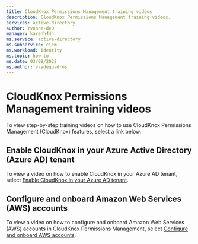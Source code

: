 ```yaml
---
title: CloudKnox Permissions Management training videos
description: CloudKnox Permissions Management training videos.
services: active-directory
author: Yvonne-deQ
manager: karenh444
ms.service: active-directory
ms.subservice: ciem
ms.workload: identity
ms.topic: how-to
ms.date: 03/09/2022
ms.author: v-ydequadros
---
```


# CloudKnox Permissions Management training videos

To view step-by-step training videos on how to use CloudKnox Permissions Management (CloudKnox) features, select a link below.

## Enable CloudKnox in your Azure Active Directory (Azure AD) tenant

To view a video on how to enable CloudKnox in your Azure AD tenant, select
[Enable CloudKnox in your Azure AD tenant](https://www.youtube.com/watch?v=-fkfeZyevoo).

## Configure and onboard Amazon Web Services (AWS) accounts

To view a video on how to configure and onboard Amazon Web Services (AWS) accounts in CloudKnox Permissions Management, select [Configure and onboard AWS accounts](https://www.youtube.com/watch?v=R6K21wiWYmE).


<!---## Privilege on demand (POD) work flows

- View a step-by-step video on the [privilege on demand (POD) work flow from the Just Enough Permissions (JEP) Controller](https://vimeo.com/461508166/3d88107f41).

## Usage analytics

- View a step-by-step video on [usage analytics](https://vimeo.com/461509556/b7bb392b83).

## Just Enough Permissions (JEP) roles and policies

- View a step-by-step video on [how to use and interpret data on the Role/Policy tab under the JEP Controller](https://vimeo.com/461510754/3dd31d85b7).

## Attach or detach permissions for users, roles, and resources

- View a step-by-step video on [how to attach and detach permissions for users, roles, and resources](https://vimeo.com/461512552/6f6a06e6c1).

## Audit trails

- View a step-by-step video on [how to use the audit trail](https://vimeo.com/461513290/b431a38b6c).

## Alert triggers

- View a step-by-step video on [how to create an alert trigger](https://vimeo.com/461881849/019c843cc6).

## Group permissions

- View a step-by-step video on [how to create group-based permissions](https://vimeo.com/462797947/d041de9157).--->


<!---## Next steps--->